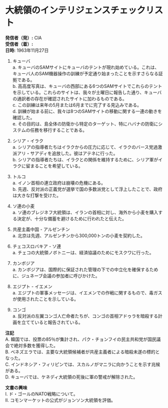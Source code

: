# 大統領のインテリジェンスチェックリスト

**発信者（発）:** CIA  
**受信者（着）:**  
**日時:** 1963年11月27日  

1. キューバ  
   a. キューバのSAMサイトにキューバのテントが現れ始めている。これは、キューバ人のSAM機器操作の訓練が予定通り始まったことを示すさらなる証拠である。  
   b. 高高度写真は、キューバの西部にある6つのSAMサイトでこれらのテントを示している。これらのサイトは、我々が土曜日に報告した通り、キューバの通訳者の存在が確認されたサイトに加わるものである。  
   c. この訓練は来年の5月または6月までに完了する見込みである。  
   d. 訓練が始まる前に、我々は8つのSAMサイトの移動に関する一連の動きを確認した。  
   e. その目的は、島全体の防衛から特定のターゲット、特にハバナの防衛にシステムの任務を移行することである。  

2. シリア・イラク  
   a. シリアの指導者たちはイラクからの圧力に応じて、イラクのバース党過激派アリ・サアディを追放した。彼はアテネに行った。  
   b. シリアの指導者たちは、イラクとの関係を維持するために、シリア軍がイラクに留まることを希望している。  

3. トルコ  
   a. イノン首相の連立政府は崩壊の危機にある。  
   b. 先週、反対派の正義党が選挙で国の多数派党として浮上したことで、政府は大きな打撃を受けた。  

4. ソ連の小麦  
   a. ソ連のブレジネフ大統領は、イランの首相に対し、海外から小麦を購入する決定が、十分な備蓄を避けるために行われたと伝えた。  

5. 共産主義中国 - アルゼンチン  
   a. 北京は先週、アルゼンチンから300,000トンの小麦を契約した。  

6. チェコスロバキア - ソ連  
   a. チェコの大統領ノボトニーは、経済協議のためにモスクワに行った。  

7. カンボジア  
   a. カンボジアは、国際的に保証された管理の下での中立化を確保するために、ジュネーブ会議の参加者に呼びかけた。  

8. エジプト - イエメン  
   a. エジプトの軍事メッセージは、イエメンでの作戦に関するもので、毒ガスが使用されたことを示している。  

9. コンゴ  
   a. 反対派の左翼コンゴ人亡命者たちが、コンゴの首相アドゥラを暗殺する計画を立てていると報告されている。  

**注記**  
A. 韓国では、投票の85％が集計され、パク・チョンフイの民主共和党が国民議会で絶対多数を獲得した。  
B. ベネズエラでは、主要な大統領候補者が共産主義者による暗殺未遂の標的となった。  
C. インドネシア・フィリピンでは、スカルノがマニラに向かうことを示す兆候がある。  
D. キューバでは、ケネディ大統領の死後に軍の警戒が解除された。  

**文書の興味**  
I. ド・ゴールのNATO戦略について。  
II. コモンマーケットの公式がジョンソン大統領を評価。
